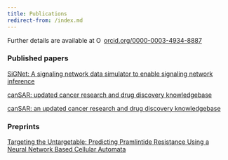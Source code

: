 ```yaml
---
title: Publications
redirect-from: /index.md
---
```


Further details are available at <a href="https://orcid.org/0000-0003-4934-8887" target="orcid.widget" rel="noopener noreferrer" style="vertical-align:top;"><img src="https://orcid.org/sites/default/files/images/orcid_16x16.png" style="width:1em;margin-right:.25em;" alt="ORCID iD icon">orcid.org/0000-0003-4934-8887</a>

### Published papers
[SiGNet: A signaling network data simulator to enable signaling network inference](http://journals.plos.org/plosone/article?id=10.1371/journal.pone.0177701)

[canSAR: updated cancer research and drug discovery knowledgebase](http://www.ncbi.nlm.nih.gov/pubmed/24304894)

[canSAR: an updated cancer research and drug discovery knowledgebase](http://www.ncbi.nlm.nih.gov/pubmed/26673713)

### Preprints
[Targeting the Untargetable: Predicting Pramlintide Resistance Using a Neural Network Based Cellular Automata](https://www.biorxiv.org/content/early/2017/11/11/211383)
